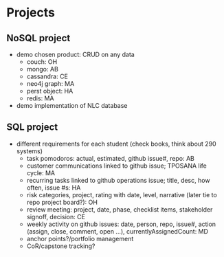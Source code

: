 # Projects

## NoSQL project

- demo chosen product: CRUD on any data
  - couch: OH
  - mongo: AB
  - cassandra: CE
  - neo4j graph: MA
  - perst object: HA
  - redis: MA
- demo implementation of NLC database

## SQL project

- different requirements for each student (check books, think about 290 systems)
  - task pomodoros: actual, estimated, github issue#, repo: AB
  - customer communications linked to github issue; TPOSANA life cycle: MA
  - recurring tasks linked to github operations issue; title, desc, how often, issue #s: HA
  - risk categories, project, rating with date, level, narrative (later tie to repo project board?): OH
  - review meeting: project, date, phase, checklist items, stakeholder signoff, decision: CE
  - weekly activity on github issues: date, person, repo, issue#, action (assign, close, comment, open ...), currentlyAssignedCount: MD
  - anchor points?/portfolio management
  - CoR/capstone tracking?

  

